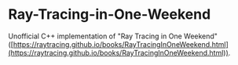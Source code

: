 # Ray-Tracing-in-One-Weekend
Unofficial C++ implementation of "Ray Tracing in One Weekend"
([https://raytracing.github.io/books/RayTracingInOneWeekend.html](https://raytracing.github.io/books/RayTracingInOneWeekend.html)).
